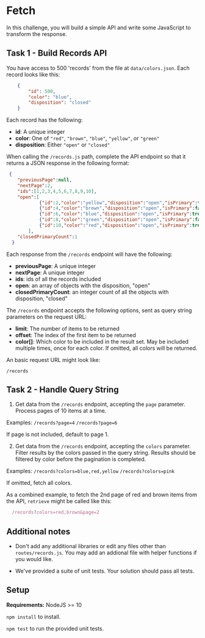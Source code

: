 # Fetch

In this challenge, you will build a simple API and write some JavaScript to transform the response.

## Task 1 - Build Records API

You have access to 500 'records' from the file at `data/colors.json`. Each record looks like this: 

```json
    { 
        "id": 500, 
        "color": "blue", 
        "disposition": "closed" 
    }
```
 Each record has the following: 

- **id**: A unique integer
- **color**: One of `"red"`, `"brown"`, `"blue"`, `"yellow"`, or `"green"`
- **disposition**: Either `"open"` or `"closed"`

When calling the `/records.js` path, complete the API endpoint so that it returns a JSON response in the following format:

```json
 {
    "previousPage":null,
    "nextPage":2,
    "ids":[1,2,3,4,5,6,7,8,9,10],
    "open":[
            {"id":2,"color":"yellow","disposition":"open","isPrimary":true},
            {"id":4,"color":"brown","disposition":"open","isPrimary":false},
            {"id":6,"color":"blue","disposition":"open","isPrimary":true},
            {"id":8,"color":"green","disposition":"open","isPrimary":false},
            {"id":10,"color":"red","disposition":"open","isPrimary":true}
        ],
    "closedPrimaryCount":1
  }
```

Each response from the `/records` endpoint will have the following:

- **previousPage**: A unique integer
- **nextPage**: A unique integer 
- **ids**: ids of all the records included
- **open**: an array of objects with the disposition, "open"
- **closedPrimaryCount**: an integer count of all the objects with disposition, "closed"

The `/records` endpoint accepts the following options, sent as query string parameters on the request URL:

- **limit**: The number of items to be returned
- **offset**: The index of the first item to be returned
- **color[]**: Which color to be included in the result set. May be included multiple times, once for each color. If omitted, all colors will be returned.

An basic request URL might look like:

```
/records
```

## Task 2 - Handle Query String

1. Get data from the `/records` endpoint, accepting the `page` parameter. Process pages of 10 items at a time. 

Examples: 
```/records?page=4```
```/records?page=6```

If page is not included, default to page 1.

2. Get data from the `/records` endpoint, accepting the `colors` parameter. Filter results by the colors passed in the query string. Results should be filtered by color before the pagination is completed.

Examples: 
```/records?colors=blue,red,yellow```
```/records?colors=pink```

 If omitted, fetch all colors.


As a combined example, to fetch the 2nd page of red and brown items from the API, `retrieve` might be called like this:

  ```js
    /records?colors=red,brown&page=2
  ```

## Additional notes

- Don't add any additional libraries or edit any files other than `routes/records.js`. You may add an addional file with helper functions if you would like.

- We've provided a suite of unit tests. Your solution should pass all tests.

## Setup

**Requirements:** NodeJS >= 10

`npm install` to install.

`npm test` to run the provided unit tests.
